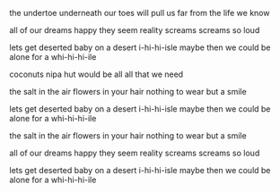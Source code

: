 the undertoe
underneath our toes
will pull us far
from the life we know

all of our dreams
happy they seem
reality screams
screams so loud

lets get deserted baby
on a desert i-hi-hi-isle
maybe then we could be
alone for a whi-hi-hi-ile

coconuts
nipa hut
would be all
all that we need

the salt in the air
flowers in your hair
nothing to wear
but a smile

lets get deserted baby
on a desert i-hi-hi-isle
maybe then we could be
alone for a whi-hi-hi-ile

the salt in the air
flowers in your hair
nothing to wear
but a smile

all of our dreams
happy they seem
reality screams
screams so loud

lets get deserted baby
on a desert i-hi-hi-isle
maybe then we could be
alone for a whi-hi-hi-ile

